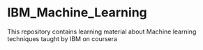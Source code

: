 # IBM_Machine_Learning
This repository contains learning material about Machine learning techniques taught  by IBM on coursera
